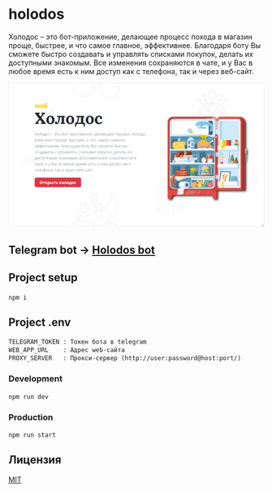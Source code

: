 # holodos

Холодос – это бот-приложение, делающее процесс похода в магазин
проще, быстрее, и что самое главное, эффективнее. Благодаря боту Вы сможете
быстро создавать и управлять списками покупок, делать их доступными
знакомым. Все изменения сохраняются в чате, и у Вас в любое время есть к ним
доступ как с телефона, так и через веб-сайт.

<img src="/public/social-preview.png">

## Telegram bot -> [Holodos bot](https://t.me/h_o_l_o_d_o_s_bot)

## Project setup

```
npm i
```

## Project .env

```
TELEGRAM_TOKEN : Токен бота в telegram
WEB_APP_URL    : Адрес web-сайта
PROXY_SERVER   : Прокси-сервер (http://user:password@host:port/)
```

### Development

```
npm run dev
```

### Production

```
npm run start
```

## Лицензия

[MIT](LICENSE)
